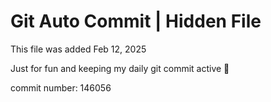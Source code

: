 # Git Auto Commit | Hidden File

This file was added Feb 12, 2025

Just for fun and keeping my daily git commit active 🤪

commit number: 146056
